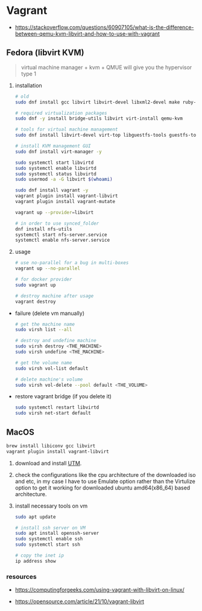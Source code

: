 # Vagrant

- <https://stackoverflow.com/questions/60907105/what-is-the-difference-between-qemu-kvm-libvirt-and-how-to-use-with-vagrant>

## Fedora (libvirt KVM)

> virtual machine manager + kvm + QMUE will give you the hypervisor type 1

1. installation

    ``` bash
    # old
    sudo dnf install gcc libvirt libvirt-devel libxml2-devel make ruby-devel -y

    # required virtualization packages
    sudo dnf -y install bridge-utils libvirt virt-install qemu-kvm

    # tools for virtual machine management
    sudo dnf install libvirt-devel virt-top libguestfs-tools guestfs-tools

    # install KVM management GUI
    sudo dnf install virt-manager -y

    sudo systemctl start libvirtd
    sudo systemctl enable libvirtd
    sudo systemctl status libvirtd
    sudo usermod -a -G libvirt $(whoami)

    sudo dnf install vagrant -y
    vagrant plugin install vagrant-libvirt
    vagrant plugin install vagrant-mutate

    vagrant up --provider=libvirt

    # in order to use synced_folder
    dnf install nfs-utils
    systemctl start nfs-server.service
    systemctl enable nfs-server.service
    ```

2. usage

    ``` bash
    # use no-parallel for a bug in multi-boxes
    vagrant up --no-parallel

    # for docker provider
    sudo vagrant up

    # destroy machine after usage
    vagrant destroy
    ```

- failure (delete vm manually)

    ``` bash
    # get the machine name
    sudo virsh list --all
    
    # destroy and undefine machine
    sudo virsh destroy <THE_MACHINE>
    sudo virsh undefine <THE_MACHINE>
    
    # get the volume name
    sudo virsh vol-list default

    # delete machine's volume
    sudo virsh vol-delete --pool default <THE_VOLUME>
    ```

- restore vagrant bridge (if you delete it)

    ``` bash
    sudo systemctl restart libvirtd
    sudo virsh net-start default
    ```

## MacOS

``` bash
brew install libiconv gcc libvirt
vagrant plugin install vagrant-libvirt
```

1. download and install [UTM](https://mac.getutm.app/).

2. check the configurations like the cpu architecture of the downloaded iso and etc, in my case I have to use Emulate option rather than the Virtulize option to get it working for downloaded ubuntu amd64(x86_64) based architecture.

3. install necessary tools on vm

    ``` bash
    sudo apt update

    # install ssh server on VM
    sudo apt install openssh-server
    sudo systemctl enable ssh
    sudo systemctl start ssh

    # copy the inet ip
    ip address show
    ```

### resources

- <https://computingforgeeks.com/using-vagrant-with-libvirt-on-linux/>

- <https://opensource.com/article/21/10/vagrant-libvirt>

